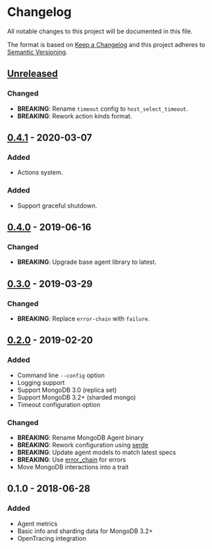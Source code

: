 # Changelog
All notable changes to this project will be documented in this file.

The format is based on [Keep a Changelog](http://keepachangelog.com/en/1.0.0/)
and this project adheres to [Semantic Versioning](http://semver.org/spec/v2.0.0.html).

## [Unreleased]
### Changed
- **BREAKING**: Rename `timeout` config to `host_select_timeout`.
- **BREAKING**: Rework action kinds format.

## [0.4.1] - 2020-03-07
### Added
- Actions system.

### Added
- Support graceful shutdown.

## [0.4.0] - 2019-06-16
### Changed
- **BREAKING**: Upgrade base agent library to latest.

## [0.3.0] - 2019-03-29
### Changed
- **BREAKING**: Replace `error-chain` with `failure`.

## [0.2.0] - 2019-02-20
### Added
- Command line `--config` option
- Logging support
- Support MongoDB 3.0 (replica set)
- Support MongoDB 3.2+ (sharded mongo)
- Timeout configuration option

### Changed
- **BREAKING**: Rename MongoDB Agent binary
- **BREAKING**: Rework configuration using [serde](https://docs.rs/serde)
- **BREAKING**: Update agent models to match latest specs
- **BREAKING**: Use [error_chain](https://docs.rs/error-chain) for errors
- Move MongoDB interactions into a trait

## 0.1.0 - 2018-06-28
### Added
- Agent metrics
- Basic info and sharding data for MongoDB 3.2+
- OpenTracing integration


[Unreleased]: https://github.com/replicante-io/agents/compare/v0.4.1...HEAD
[0.4.1]: https://github.com/replicante-io/agents/compare/v0.4.0...v0.4.1
[0.4.0]: https://github.com/replicante-io/agents/compare/v0.3.0...v0.4.0
[0.3.0]: https://github.com/replicante-io/agents/compare/v0.2.0...v0.3.0
[0.2.0]: https://github.com/replicante-io/agents/compare/v0.1.0...v0.2.0
